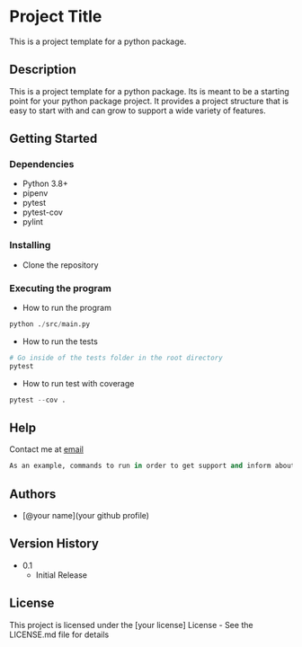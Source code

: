 # Project Title

This is a project template for a python package.

## Description

This is a project template for a python package. Its is meant to be a starting point for your python package project. It provides a project structure that is easy to start with and can grow to support a wide variety of features.

## Getting Started

### Dependencies

-   Python 3.8+
-   pipenv
-   pytest
-   pytest-cov
-   pylint

### Installing

-   Clone the repository

### Executing the program

-   How to run the program

```python
python ./src/main.py
```

-   How to run the tests

```python
# Go inside of the tests folder in the root directory
pytest
```

-   How to run test with coverage

```python
pytest --cov .
```

## Help

Contact me at [email](malito:)

```python
As an example, commands to run in order to get support and inform about an issue
```

## Authors

-   [@your name](your github profile)

## Version History

-   0.1
    -   Initial Release

## License

This project is licensed under the [your license] License - See the LICENSE.md file for details
